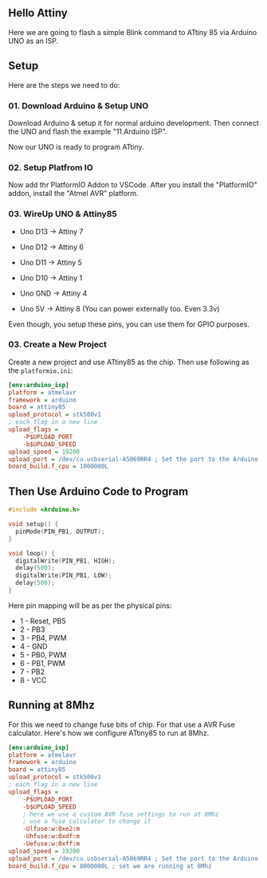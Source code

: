 ## Hello Attiny

Here we are going to flash a simple Blink command to ATtiny 85 via Arduino UNO as an ISP.

## Setup

Here are the steps we need to do:

### 01. Download Arduino & Setup UNO

Download Arduino & setup it for normal arduino development. Then connect the UNO and flash the example "11.Arduino ISP".

Now our UNO is ready to program ATtiny.

### 02. Setup Platfrom IO

Now add thr PlatformIO Addon to VSCode. After you install the "PlatformIO" addon, install the "Atmel AVR" platform.

### 03. WireUp UNO & Attiny85

* Uno D13 -> Attiny 7
* Uno D12 -> Attiny 6
* Uno D11 -> Attiny 5
* Uno D10 -> Attiny 1

* Uno GND -> Attiny 4
* Uno 5V -> Attiny 8 (You can power externally too. Even 3.3v)

Even though, you setup these pins, you can use them for GPIO purposes.

### 03. Create a New Project

Create a new project and use ATtiny85 as the chip. Then use following as the `platformio.ini`:

```ini
[env:arduino_isp]
platform = atmelavr
framework = arduino
board = attiny85
upload_protocol = stk500v1
; each flag in a new line
upload_flags =
    -P$UPLOAD_PORT
    -b$UPLOAD_SPEED
upload_speed = 19200
upload_port = /dev/cu.usbserial-A5069RR4 ; Set the port to the Arduino COM Port
board_build.f_cpu = 1000000L
```

## Then Use Arduino Code to Program

```c
#include <Arduino.h>

void setup() {
  pinMode(PIN_PB1, OUTPUT);
}

void loop() {
  digitalWrite(PIN_PB1, HIGH);
  delay(500);
  digitalWrite(PIN_PB1, LOW);
  delay(500);
}
```

Here pin mapping will be as per the physical pins:

* 1 - Reset, PB5
* 2 - PB3
* 3 - PB4, PWM
* 4 - GND
* 5 - PB0, PWM
* 6 - PB1, PWM
* 7 - PB2
* 8 - VCC

## Running at 8Mhz

For this we need to change fuse bits of chip. For that use a AVR Fuse calculator.
Here's how we configure ATtiny85 to run at 8Mhz.

```ini
[env:arduino_isp]
platform = atmelavr
framework = arduino
board = attiny85
upload_protocol = stk500v1
; each flag in a new line
upload_flags =
    -P$UPLOAD_PORT
    -b$UPLOAD_SPEED
    ; here we use a custom AVR fuse settings to run at 8Mhz
    ; use a fuse calculator to change it
    -Ulfuse:w:0xe2:m
    -Uhfuse:w:0xdf:m
    -Uefuse:w:0xff:m
upload_speed = 19200
upload_port = /dev/cu.usbserial-A5069RR4 ; Set the port to the Arduino COM Port
board_build.f_cpu = 8000000L ; set we are running at 8Mhz
```